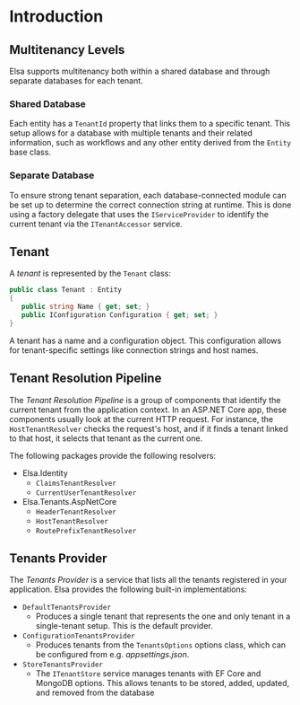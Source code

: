 # Introduction

## Multitenancy Levels

Elsa supports multitenancy both within a shared database and through separate databases for each tenant.

### Shared Database

Each entity has a `TenantId` property that links them to a specific tenant. This setup allows for a database with multiple tenants and their related information, such as workflows and any other entity derived from the `Entity` base class.

### Separate Database

To ensure strong tenant separation, each database-connected module can be set up to determine the correct connection string at runtime. This is done using a factory delegate that uses the `IServiceProvider` to identify the current tenant via the `ITenantAccessor` service.

## Tenant

A _tenant_ is represented by the `Tenant` class:

```csharp
public class Tenant : Entity
{
   public string Name { get; set; }
   public IConfiguration Configuration { get; set; }
}
```

A tenant has a name and a configuration object. This configuration allows for tenant-specific settings like connection strings and host names.

## Tenant Resolution Pipeline

The _Tenant Resolution Pipeline_ is a group of components that identify the current tenant from the application context. In an ASP.NET Core app, these components usually look at the current HTTP request. For instance, the `HostTenantResolver` checks the request's host, and if it finds a tenant linked to that host, it selects that tenant as the current one.

The following packages provide the following resolvers:

* Elsa.Identity
  * `ClaimsTenantResolver`
  * `CurrentUserTenantResolver`
* Elsa.Tenants.AspNetCore
  * `HeaderTenantResolver`
  * `HostTenantResolver`
  * `RoutePrefixTenantResolver`

## Tenants Provider

The _Tenants Provider_ is a service that lists all the tenants registered in your application. Elsa provides the following built-in implementations:

* `DefaultTenantsProvider`
  * Produces a single tenant that represents the one and only tenant in a single-tenant setup. This is the default provider.
* `ConfigurationTenantsProvider`
  * Produces tenants from the `TenantsOptions` options class, which can be configured from e.g. _appsettings.json_.
* `StoreTenantsProvider`
  * The `ITenantStore` service manages tenants with EF Core and MongoDB options. This allows tenants to be stored, added, updated, and removed from the database



